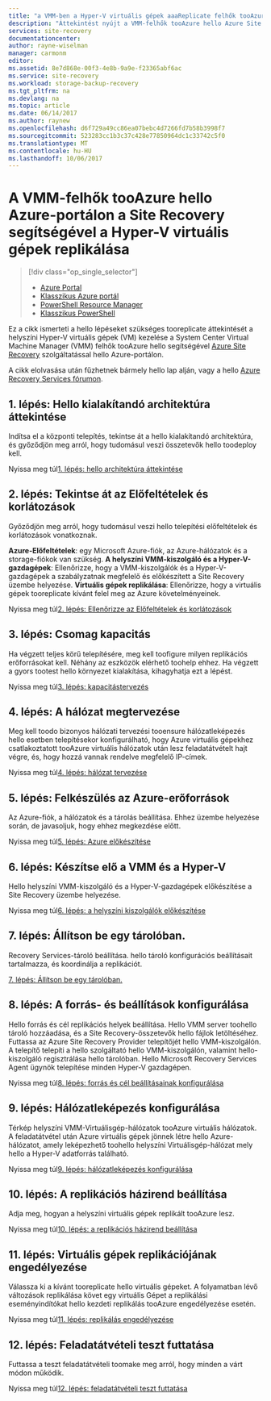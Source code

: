 ```yaml
---
title: "a VMM-ben a Hyper-V virtuális gépek aaaReplicate felhők tooAzure az Azure Site Recovery szolgáltatással |} Microsoft Docs"
description: "Áttekintést nyújt a VMM-felhők tooAzure hello Azure Site Recovery szolgáltatással a Hyper-V virtuális gépek replikálása"
services: site-recovery
documentationcenter: 
author: rayne-wiselman
manager: carmonm
editor: 
ms.assetid: 8e7d868e-00f3-4e8b-9a9e-f23365abf6ac
ms.service: site-recovery
ms.workload: storage-backup-recovery
ms.tgt_pltfrm: na
ms.devlang: na
ms.topic: article
ms.date: 06/14/2017
ms.author: raynew
ms.openlocfilehash: d6f729a49cc86ea07bebc4d7266fd7b58b3998f7
ms.sourcegitcommit: 523283cc1b3c37c428e77850964dc1c33742c5f0
ms.translationtype: MT
ms.contentlocale: hu-HU
ms.lasthandoff: 10/06/2017
---
```

# <a name="replicate-hyper-v-virtual-machines-in-vmm-clouds-tooazure-using-site-recovery-in-hello-azure-portal"></a>A VMM-felhők tooAzure hello Azure-portálon a Site Recovery segítségével a Hyper-V virtuális gépek replikálása
> [!div class="op_single_selector"]
> * [Azure Portal](site-recovery-vmm-to-azure.md)
> * [Klasszikus Azure portál](site-recovery-vmm-to-azure-classic.md)
> * [PowerShell Resource Manager](site-recovery-vmm-to-azure-powershell-resource-manager.md)
> * [Klasszikus PowerShell](site-recovery-deploy-with-powershell.md)


Ez a cikk ismerteti a hello lépéseket szükséges tooreplicate áttekintését a helyszíni Hyper-V virtuális gépek (VM) kezelése a System Center Virtual Machine Manager (VMM) felhők tooAzure hello segítségével [Azure Site Recovery](site-recovery-overview.md) szolgáltatással hello Azure-portálon.

A cikk elolvasása után fűzhetnek bármely hello lap alján, vagy a hello [Azure Recovery Services fórumon](https://social.msdn.microsoft.com/forums/azure/home?forum=hypervrecovmgr).


## <a name="step-1-review-hello-scenario-architecture"></a>1. lépés: Hello kialakítandó architektúra áttekintése

Indítsa el a központi telepítés, tekintse át a hello kialakítandó architektúra, és győződjön meg arról, hogy tudomásul veszi összetevők hello toodeploy kell.

Nyissa meg túl[1. lépés: hello architektúra áttekintése](vmm-to-azure-walkthrough-architecture.md)

## <a name="step-2-review-prerequisites-and-limitations"></a>2. lépés: Tekintse át az Előfeltételek és korlátozások

Győződjön meg arról, hogy tudomásul veszi hello telepítési előfeltételek és korlátozások vonatkoznak.

**Azure-Előfeltételek**: egy Microsoft Azure-fiók, az Azure-hálózatok és a storage-fiókok van szükség.
**A helyszíni VMM-kiszolgáló és a Hyper-V-gazdagépek**: Ellenőrizze, hogy a VMM-kiszolgálók és a Hyper-V-gazdagépek a szabályzatnak megfelelő és előkészített a Site Recovery üzembe helyezése.
**Virtuális gépek replikálása**: Ellenőrizze, hogy a virtuális gépek tooreplicate kívánt felel meg az Azure követelményeinek.

Nyissa meg túl[2. lépés: Ellenőrizze az Előfeltételek és korlátozások](vmm-to-azure-walkthrough-prerequisites.md)

## <a name="step-3-plan-capacity"></a>3. lépés: Csomag kapacitás

Ha végzett teljes körű telepítésére, meg kell toofigure milyen replikációs erőforrásokat kell. Néhány az eszközök elérhető toohelp ehhez. Ha végzett a gyors tootest hello környezet kialakítása, kihagyhatja ezt a lépést.

Nyissa meg túl[3. lépés: kapacitástervezés](vmm-to-azure-walkthrough-capacity.md)

## <a name="step-4-plan-networking"></a>4. lépés: A hálózat megtervezése

Meg kell toodo bizonyos hálózati tervezési tooensure hálózatleképezés hello esetben telepítésekor konfigurálható, hogy Azure virtuális gépekhez csatlakoztatott tooAzure virtuális hálózatok után lesz feladatátvételt hajt végre, és, hogy hozzá vannak rendelve megfelelő IP-címek.

Nyissa meg túl[4. lépés: hálózat tervezése](vmm-to-azure-walkthrough-network.md)


## <a name="step-5-prepare-azure-resources"></a>5. lépés: Felkészülés az Azure-erőforrások

Az Azure-fiók, a hálózatok és a tárolás beállítása. Ehhez üzembe helyezése során, de javasoljuk, hogy ehhez megkezdése előtt.

Nyissa meg túl[5. lépés: Azure előkészítése](vmm-to-azure-walkthrough-prepare-azure.md)

## <a name="step-6-prepare-vmm-and-hyper-v"></a>6. lépés: Készítse elő a VMM és a Hyper-V

Hello helyszíni VMM-kiszolgáló és a Hyper-V-gazdagépek előkészítése a Site Recovery üzembe helyezése.

Nyissa meg túl[6. lépés: a helyszíni kiszolgálók előkészítése](vmm-to-azure-walkthrough-vmm-hyper-v.md)

## <a name="step-7-set-up-a-vault"></a>7. lépés: Állítson be egy tárolóban.

Recovery Services-tároló beállítása. hello tároló konfigurációs beállításait tartalmazza, és koordinálja a replikációt.

[7. lépés: Állítson be egy tárolóban.](vmm-to-azure-walkthrough-create-vault.md)

## <a name="step-8-configure-source-and-target-settings"></a>8. lépés: A forrás- és beállítások konfigurálása

Hello forrás és cél replikációs helyek beállítása. Hello VMM server toohello tároló hozzáadása, és a Site Recovery-összetevők hello fájlok letöltéséhez. Futtassa az Azure Site Recovery Provider telepítőjét hello VMM-kiszolgálón. A telepítő telepíti a hello szolgáltató hello VMM-kiszolgálón, valamint hello-kiszolgáló regisztrálása hello tárolóban. Hello Microsoft Recovery Services Agent ügynök telepítése minden Hyper-V gazdagépen.

Nyissa meg túl[8. lépés: forrás és cél beállításainak konfigurálása](vmm-to-azure-walkthrough-source-target.md)

## <a name="step-9-configure-network-mapping"></a>9. lépés: Hálózatleképezés konfigurálása

Térkép helyszíni VMM-Virtuálisgép-hálózatok tooAzure virtuális hálózatok. A feladatátvétel után Azure virtuális gépek jönnek létre hello Azure-hálózatot, amely leképezhető toohello helyszíni Virtuálisgép-hálózat mely hello a Hyper-V adatforrás található.

Nyissa meg túl[9. lépés: hálózatleképezés konfigurálása](vmm-to-azure-walkthrough-network-mapping.md)


## <a name="step-10-set-up-a-replication-policy"></a>10. lépés: A replikációs házirend beállítása

Adja meg, hogyan a helyszíni virtuális gépek replikált tooAzure lesz.

Nyissa meg túl[10. lépés: a replikációs házirend beállítása](vmm-to-azure-walkthrough-replication.md)


## <a name="step-11-enable-replication-for-vms"></a>11. lépés: Virtuális gépek replikációjának engedélyezése

Válassza ki a kívánt tooreplicate hello virtuális gépeket. A folyamatban lévő változások replikálása követ egy virtuális Gépet a replikálási eseményindítókat hello kezdeti replikálás tooAzure engedélyezése esetén.

Nyissa meg túl[11. lépés: replikálás engedélyezése](vmm-to-azure-walkthrough-enable-replication.md)


## <a name="step-12-run-a-test-failover"></a>12. lépés: Feladatátvételi teszt futtatása

Futtassa a teszt feladatátvételi toomake meg arról, hogy minden a várt módon működik.

Nyissa meg túl[12. lépés: feladatátvételi teszt futtatása](vmm-to-azure-walkthrough-test-failover.md)


